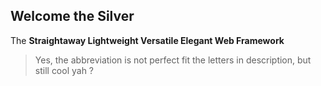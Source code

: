 ## Welcome the Silver
The **Straightaway Lightweight Versatile Elegant Web Framework**

> Yes, the abbreviation is not perfect fit the letters in description,
> but still cool yah ?
